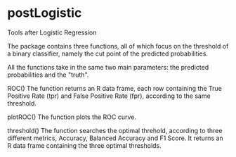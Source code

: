 # postLogistic
Tools after Logistic Regression

The package contains three functions, all of which focus on the threshold of a binary classifier, namely the cut point of the predicted probabilities. 

All the functions take in the same two main parameters: the predicted probabilities and the "truth". 

ROC()
The function returns an R data frame, each row containing the True Positive Rate (tpr) and False Positive Rate (fpr), according to the same threshold. 

plotROC()
The function plots the ROC curve. 

threshold()
The function searches the optimal threhold, according to three different metrics, Accuracy, Balanced Accuracy and F1 Score. It returns an R data frame containing the three optimal thresholds. 
